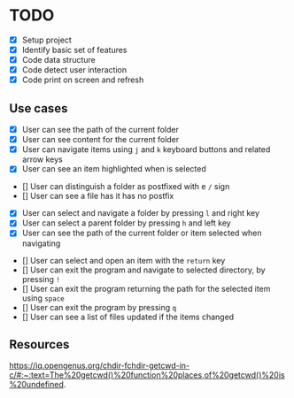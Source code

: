 # TODO

- [x] Setup project
- [x] Identify basic set of features
- [x] Code data structure
- [x] Code detect user interaction
- [x] Code print on screen and refresh

## Use cases
- [x] User can see the path of the current folder
- [x] User can see content for the current folder
- [x] User can navigate items using `j` and `k` keyboard buttons and related arrow keys
- [x] User can see an item highlighted when is selected
- [] User can distinguish a folder as postfixed with e `/` sign
- [] User can see a file has it has no postfix
- [x] User can select and navigate a folder by pressing `l`  and right key
- [x] User can select a parent folder by pressing `h` and left key
- [x] User can see the path of the current folder or item selected when navigating
- [] User can select and open an item with the `return` key
- [] User can exit the program and navigate to selected directory, by pressing `!`
- [] User can exit the program returning the path for the selected item using `space` 
- [] User can exit the program by pressing `q`
- [] User can see a list of files updated if the items changed

## Resources
https://iq.opengenus.org/chdir-fchdir-getcwd-in-c/#:~:text=The%20getcwd()%20function%20places,of%20getcwd()%20is%20undefined.
